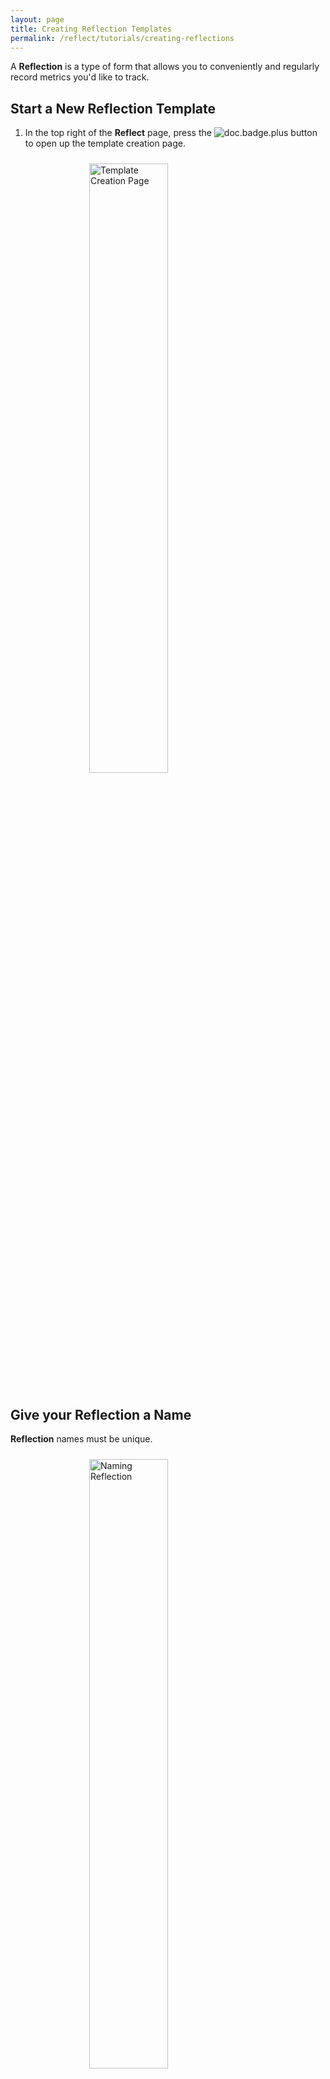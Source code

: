 ```yaml
---
layout: page
title: Creating Reflection Templates
permalink: /reflect/tutorials/creating-reflections
---
```


A **Reflection** is a type of form that allows you to conveniently and regularly record metrics you'd like to track.

## Start a New Reflection Template

1. In the top right of the **Reflect** page, press the ![doc.badge.plus](doc.badge.plus-1.png) button to open up the template creation page.

<img src="/assets/creating-reflections-screenshots/IMG_0992.PNG" alt="Template Creation Page" style="width: 50%; height: 50%; margin: 0 auto; display: block; padding: 10px">

## Give your Reflection a Name

**Reflection** names must be unique.

<img src="/assets/creating-reflections-screenshots/IMG_1007.PNG" alt="Naming Reflection" style="width: 50%; height: 50%; margin: 0 auto; display: block; padding: 10px">

## Set Reflection Settings

The rest of the settings in this section are all optional.

### Default Metric Type

You may record durations, ratings, yes/no responses, numbers, text, units, or choices. Here you choose the type of metric to default to when adding a new metric to your **Reflection**.

<img src="/assets/creating-reflections-screenshots/IMG_0994.PNG" alt="Default Metric Type" style="width: 50%; height: 50%; margin: 0 auto; display: block; padding: 10px">

### Daily Reflection

This setting affects data analysis because it tells the analysis to expect exactly one recording of this Reflection per day. If you miss this sort of Reflection on a particular day, there will be a yellow calendar indicator next to the Reflection name on the **Reflect** page the next day. There will also be a popup when you open the Reflection giving you the option to fill out your data for the missed day.

<img src="/assets/creating-reflections-screenshots/IMG_0995.PNG" alt="Daily Reflection" style="width: 50%; height: 50%; margin: 0 auto; display: block; padding: 10px">

### Allow ad-hoc metrics

Ad-hoc metrics are ones you can record on-the-fly without having them as part of your Reflection template. They're useful for unplanned recordings that aren't very common.

<img src="/assets/creating-reflections-screenshots/IMG_0997.PNG" alt="Ad-hoc Metrics" style="width: 50%; height: 50%; margin: 0 auto; display: block; padding: 10px">

### Stay in Form After Saving

Sometimes you may want to record multiple instances of a **Reflection** back-to-back without having to navigate to the **Reflection** each time. Toggling this option on will allow the **Reflection** to remain on your screen once you save your metrics' recordings.

<img src="/assets/creating-reflections-screenshots/IMG_0998.PNG" alt="Stay in Form After Saving" style="width: 50%; height: 50%; margin: 0 auto; display: block; padding: 10px">

### Copy Reflection After Saving

If your metric values are almost always the same, copying the values from the last **Reflection** can save you time.

<img src="/assets/creating-reflections-screenshots/IMG_0999.PNG" alt="Copy Reflection After Saving" style="width: 50%; height: 50%; margin: 0 auto; display: block; padding: 10px">

## Set Analysis Settings

### Default Aggregate type

<img src="/assets/creating-reflections-screenshots/IMG_1002.PNG" alt="Default Aggregate Type" style="width: 50%; height: 50%; margin: 0 auto; display: block; padding: 10px">

This setting determines how multiple recordings over the course of a day get evaluated in data analysis that spans multiple days. The options are taking the sum, the min, the max, or the average (mean) of all recordings. For example, you may want to analyze how the sum of your coffee consumption affects your average tiredness score for the last week. This setting is just the default for metrics in this **Reflection** type. When we start to add metrics, this setting can be overridden.

### Treat Empty Values As Zero

As we'll see in the section on adding metrics, filling out your metrics in a given Reflection can be optional. When toggled **ON** this setting applies default value treatment to metrics that are not filled out in a Reflection that has been recorded. For example, if you fill out that you had 1000mg of Vitamin C in your **Supplements** Reflection but didn't fill out a value for Vitamin D (mcg), toggling this setting on will result in analysis and plots that assume you had 0mcg for that Reflection. This setting is just the default for metrics in this Reflection type. When we start to add metrics, this setting can be overridden.

<img src="/assets/creating-reflections-screenshots/IMG_1003.PNG" alt="Treat Empty Values As Zero" style="width: 50%; height: 50%; margin: 0 auto; display: block; padding: 10px">

### Treat Empty Days As Zero

Sometimes you have metrics that you only record occasionally, and you only want to record them when they occur. For example, suppose you track a Yes/No **Party** metric and a 0-4 Rating **Extrovert** metric as part of your "Social" Reflection. When this setting is toggled **ON** and you don't fill out the **Social** Reflection on a given day, it will be as if you had recorded "No" for **Party** and "0" for **Extroverted** on that day. Of course, you can always record a new **Reflection** backdate to record a Social reflection after the fact. This setting is just the default for metrics in this **Reflection** type. When we start to add metrics, this setting can be overridden.

<img src="/assets/creating-reflections-screenshots/IMG_1004.PNG" alt="Treat Empty Days As Zero" style="width: 50%; height: 50%; margin: 0 auto; display: block; padding: 10px">

### Exempt From Data Analysis

Some metrics are useful to track but you don't want them informing any causal inference, correlations, or other form of analysis. Toggling this setting **ON** accomplishes this. All analysis is private and remains on your device, so this feature adds another layer of privacy and convenience by preventing sensitive metrics from appearing in your analysis results. This setting is just the default for metrics in this Reflection type. When we start to add metrics, this setting can be overridden.

<img src="/assets/creating-reflections-screenshots/IMG_1004.PNG" alt="Exempt From Data Analysis" style="width: 50%; height: 50%; margin: 0 auto; display: block; padding: 10px">

## Adding a Metric to Your Reflection Template

The settings for metrics are very similar to the Reflection template. Where they are the same setting, specifying something in the metric template will override that same setting in the Reflection template. For example, if in your **Social** Reflection you exempt all metrics from data analysis but have this setting toggled off for **Extroverted**, then Extroverted will be incorporated into data analysis. Otherwise, there are metric-specific template settings such as:

### Required

Toggling **Required** to **ON** will make it so that you cannot successfully save a Reflection without recording this metric type. If Required is **OFF** and you do not fill out a metric, its value will be empty.

### Group

Assigning a group to your metric does nothing more than allow your reflection to categorize it in a way that saves screen space by placing it in a dropdown group with other metrics belonging to the same group.

<img src="/assets/creating-reflections-screenshots/IMG_3CD47B259E41-1.jpeg" alt="Metric Group" style="width: 50%; height: 50%; margin: 0 auto; display: block; padding: 10px">

## Finishing Up

You may save a metric to a reflection by pressing the ![checkmark.circle](checkmark.circle.png) at the top right of your screen. If the checkmark is disabled, it means you need to finalize some aspect of the metric, such as its name. Once saved, you may continue to add as many metrics as you'd like to a Reflection. When finished adding your metrics, you may save the Reflection by pressing the ![checkmark.circle](checkmark.circle.png) at the top right of your screen again.